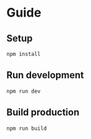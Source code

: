 # Guide

## Setup
```
npm install
```

## Run development
```
npm run dev
```

## Build production
```
npm run build
```

